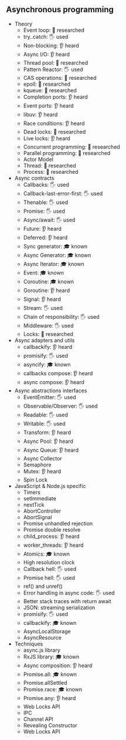 ## Asynchronous programming

- Theory
  - Event loop: 🔬 researched
  - try..catch: 🖐️ used
  - Non-blocking: 👂 heard
  - Async I/O: 👂 heard
  - Thread pool: 🔬 researched
  - Pattern Reactor: 🖐️ used
  - CAS operations: 🔬 researched
  - epoll: 🔬 researched
  - kqueue: 🔬 researched
  - Completion ports: 👂 heard
  - Event ports: 👂 heard
  - libuv: 👂 heard
  - Race conditions: 👂 heard
  - Dead locks: 🔬 researched
  - Live locks: 👂 heard
  - Concurrent programming: 🔬 researched
  - Parallel programming: 🔬 researched
  - Actor Model
  - Thread: 🔬 researched
  - Process: 🔬 researched
- Async contracts
  - Callbacks: 🖐️ used
  - Callback-last-error-first: 🖐️ used
  - Thenable: 🖐️ used
  - Promise: 🖐️ used
  - Async/await: 🖐️ used
  - Future: 👂 heard
  - Deferred: 👂 heard
  - Sync generator: 🎓 known
  - Async Generator: 🎓 known
  - Async Iterator: 🎓 known
  - Event: 🎓 known
  - Coroutine: 🎓 known
  - Goroutine: 👂 heard
  - Signal: 👂 heard
  - Stream: 🖐️ used
  - Chain of responsibility: 🖐️ used
  - Middleware: 🖐️ used
  - Locks: 🔬 researched
- Async adapters and utils
  - callbackify: 👂 heard
  - promisify: 🖐️ used
  - asyncify: 🎓 known
  - callbacks compose: 👂 heard
  - async compose: 👂 heard
- Async abstractions interfaces
  - EventEmitter: 🖐️ used
  - Observable/Observer: 🖐️ used
  - Readable: 🖐️ used
  - Writable: 🖐️ used
  - Transform: 👂 heard
  - Async Pool: 👂 heard
  - Async Queue: 👂 heard
  - Async Collector
  - Semaphore
  - Mutex: 👂 heard
  - Spin Lock
- JavaScript & Node.js specific
  - Timers
  - setImmediate
  - nextTick
  - AbortController
  - AbortSignal
  - Promise unhandled rejection
  - Promise double resolve
  - child_process: 👂 heard
  - worker_threads: 👂 heard
  - Atomics: 🎓 known
  - High resolution clock
  - Callback hell: 🖐️ used
  - Promise hell: 🖐️ used
  - ref() and unref()
  - Error handling in async code: 🖐️ used
  - Better stack traces with return await
  - JSON: streaming serialization
  - promisify: 🖐️ used
  - callbackify: 🎓 known
  - AsyncLocalStorage
  - AsyncResource
- Techniques
  - async.js library
  - RxJS library: 🎓 known
  - Async composition: 👂 heard
  - Promise.all: 🎓 known
  - Promise.allSettled
  - Promise.race: 🎓 known
  - Promise.any: 👂 heard
  - Web Locks API
  - IPC
  - Channel API
  - Revealing Constructor
  - Web Locks API

